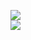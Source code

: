 [![](https://img.shields.io/badge/Made%20With-Github%20Spray-lightgrey.svg?style=for-the-badge&logo=github)](https://github.com/Annihil/github-spray#31048)  
[![](https://i.imgur.com/2DrTn0Z.gif)](https://github.com/Annihil/github-spray)